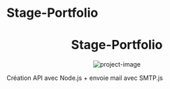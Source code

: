 # Stage-Portfolio

<h1 align="center" id="title">Stage-Portfolio</h1>

<p align="center"><img src="https://zupimages.net/up/23/19/paca.png" alt="project-image"></p>

<p id="description">Création API avec Node.js + envoie mail avec SMTP.js</p>
